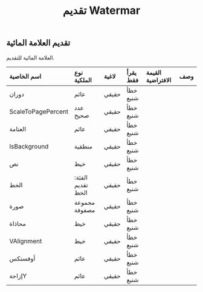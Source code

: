 ﻿---
title: تقديم Watermar
second_title: Aspose.Cells Cloud Documen
type: docs
url: /ar/specification/model/renderingwatermark/
description: "Aspose.Cells مواصفات نموذج السحابة: تقديم العلامة المائية. تعامل بسهولة مع Excel ومستندات جداول البيانات الأخرى التي تحتوي على ميزات مثل الفتح والتوليد والتحرير والتقسيم والدمج والمقارنة والتحويل"
kwords: Excel، Office، جدول البيانات، Cloud REST API، RenderingWatermark
weight: 50
---
## **تقديم العلامة المائية**

 العلامة المائية للتقديم.

| اسم الخاصية| نوع الملكية| لاغية| يقرأ فقط| القيمة الافتراضية| وصف|
|:- |:- |:- |:- |:- |:- |
| دوران| عائم| حقيقي| خطأ شنيع|||
| ScaleToPagePercent| عدد صحيح| حقيقي| خطأ شنيع|||
| العتامة| عائم| حقيقي| خطأ شنيع|||
|IsBackground| منطقية| حقيقي| خطأ شنيع|||
| نص| خيط| حقيقي| خطأ شنيع|||
| الخط| الفئة: تقديم الخط| حقيقي| خطأ شنيع|||
| صورة|مجموعة مصفوفة<Byte> | حقيقي| خطأ شنيع|||
| محاذاة| خيط| حقيقي| خطأ شنيع|||
| VAlignment| خيط| حقيقي| خطأ شنيع|||
| أوفستكس| عائم| حقيقي| خطأ شنيع|||
| إزاحةY| عائم| حقيقي| خطأ شنيع|||

